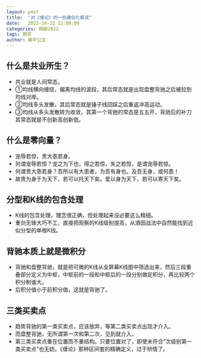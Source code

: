 ```yaml
---
layout: post
title:  "对《缠论》的一些庸俗化解读"
date:   2022-10-22 12:00:00
categories: 韩剧2022
tags: 期货
author: 躺平公主
---
```

## 什么是共业所生？
* 共业就是人间常态。
* ①均线横向缠绕，偏离均线的波段，其后常态就是出现盘整背驰之后被拉到均线对岸。
* ②均线多头发散，其后常态就是锤子线回踩之后重返冲高运动。
* ③均线从多头发散转为收敛，其第一个背驰的常态是五五开，背驰后的补刀其常态就是不创新高创新低。

## 什么是零向量？
* 宠辱若惊，贵大患若身。
* 何谓宠辱若惊？宠之为下也，得之若惊，失之若惊，是谓宠辱若惊。
* 何谓贵大患若身？吾所以有大患者，为吾有身也。及吾无身，或何患！
* 故贵为身于为天下，若可以托天下矣。爱以身为天下，若可以寄天下矣。

## 分型和K线的包含处理
* K线的包含处理，理念很正确，但处理起来没必要这么精细。
* 重剑无锋大巧不工，直接把观察的K线级别提高，从酒田战法中自然能找到近似分型的单根K线。
## 背驰本质上就是微积分
* 背驰和盘整背驰，就是把可微的K线从全屏幕K线图中筛选出来，然后三段重叠部分定义为中枢，中枢前的一段和中枢后的一段分别做定积分，再比较两个积分制谁大。
* 后积分值小于前积分值，这就是背驰了。
## 三类买卖点
* 趋势背驰的第一类买卖点，应该放弃，等第二类买卖点出现才介入。
* 而盘整背驰，无所谓第一次和第二次，见到就介入。
* 第三类买卖点重在位置而不重结构。只要位置对了，即使未符合“次级别第一类买卖点”也无妨。《缠论》那种区间套的精确定义，过于矫情了。
